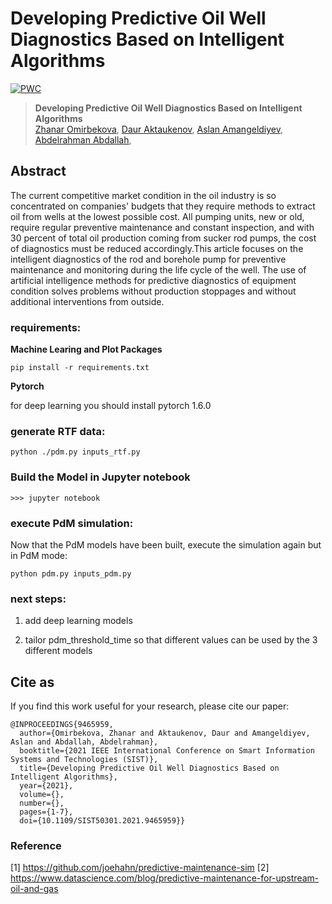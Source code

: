 # Developing Predictive Oil Well Diagnostics Based on Intelligent Algorithms
[![PWC](https://img.shields.io/badge/PyTorch-v1.8-red)](https://pytorch.org/)

> **Developing Predictive Oil Well Diagnostics Based on Intelligent Algorithms**<br>
> [Zhanar Omirbekova](),
> [Daur Aktaukenov](),
> [Aslan Amangeldiyev](),
> [Abdelrahman Abdallah](https://github.com/abdoelsayed2016),
> <br>

## Abstract 

The current competitive market condition in the oil industry is so concentrated on companies' budgets that they require methods to extract oil from wells at the lowest possible cost. All pumping units, new or old, require regular preventive maintenance and constant inspection, and with 30 percent of total oil production coming from sucker rod pumps, the cost of diagnostics must be reduced accordingly.This article focuses on the intelligent diagnostics of the rod and borehole pump for preventive maintenance and monitoring during the life cycle of the well. The use of artificial intelligence methods for predictive diagnostics of equipment condition solves problems without production stoppages and without additional interventions from outside.





### requirements:

**Machine Learing and Plot Packages**

```pip install -r requirements.txt```

**Pytorch**

for deep learning you should install pytorch 1.6.0 


### generate RTF data:

    python ./pdm.py inputs_rtf.py

### Build the Model in Jupyter notebook

```
>>> jupyter notebook
```

### execute PdM simulation:

Now that the PdM models have been built, execute the simulation again but in PdM mode:

    python pdm.py inputs_pdm.py





 



### next steps:

1. add deep learning models 

2. tailor pdm_threshold_time so that different values can be used by the 3 different models
 



## Cite as
If you find this work useful for your research, please cite our paper:
```
@INPROCEEDINGS{9465959,
  author={Omirbekova, Zhanar and Aktaukenov, Daur and Amangeldiyev, Aslan and Abdallah, Abdelrahman},
  booktitle={2021 IEEE International Conference on Smart Information Systems and Technologies (SIST)}, 
  title={Developing Predictive Oil Well Diagnostics Based on Intelligent Algorithms}, 
  year={2021},
  volume={},
  number={},
  pages={1-7},
  doi={10.1109/SIST50301.2021.9465959}}
```





### Reference 
[1] https://github.com/joehahn/predictive-maintenance-sim
[2] https://www.datascience.com/blog/predictive-maintenance-for-upstream-oil-and-gas
